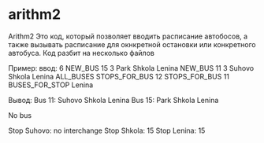# arithm2
Arithm2
Это код, который позволяет вводить расписание автобосов,
а также вызывать расписание для окнкретной остановки или конкретного автобуса.
Код разбит на несколько файлов

Пример:
ввод:
6
NEW_BUS 15 3 Park Shkola Lenina
NEW_BUS 11 3 Suhovo Shkola Lenina
ALL_BUSES
STOPS_FOR_BUS 12
STOPS_FOR_BUS 11
BUSES_FOR_STOP Lenina

Вывод:
Bus 11: Suhovo Shkola Lenina
Bus 15: Park Shkola Lenina

No bus

Stop Suhovo: no interchange
Stop Shkola: 15
Stop Lenina: 15
